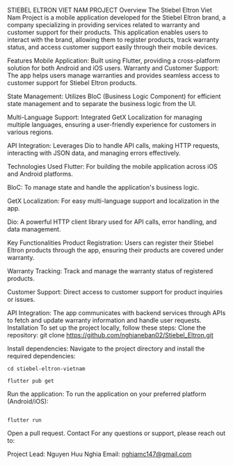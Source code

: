 STIEBEL ELTRON VIET NAM PROJECT
Overview
The Stiebel Eltron Viet Nam Project is a mobile application developed for the Stiebel Eltron brand, a company specializing in providing services related to warranty and customer support for their products. This application enables users to interact with the brand, allowing them to register products, track warranty status, and access customer support easily through their mobile devices.

Features
Mobile Application: Built using Flutter, providing a cross-platform solution for both Android and iOS users.
Warranty and Customer Support: The app helps users manage warranties and provides seamless access to customer support for Stiebel Eltron products.

State Management: Utilizes BloC (Business Logic Component) for efficient state management and to separate the business logic from the UI.

Multi-Language Support: Integrated GetX Localization for managing multiple languages, ensuring a user-friendly experience for customers in various regions.

API Integration: Leverages Dio to handle API calls, making HTTP requests, interacting with JSON data, and managing errors effectively.

Technologies Used
Flutter: For building the mobile application across iOS and Android platforms.

BloC: To manage state and handle the application's business logic.

GetX Localization: For easy multi-language support and localization in the app.

Dio: A powerful HTTP client library used for API calls, error handling, and data management.

Key Functionalities
Product Registration: Users can register their Stiebel Eltron products through the app, ensuring their products are covered under warranty.

Warranty Tracking: Track and manage the warranty status of registered products.

Customer Support: Direct access to customer support for product inquiries or issues.

API Integration: The app communicates with backend services through APIs to fetch and update warranty information and handle user requests.
Installation
To set up the project locally, follow these steps:
Clone the repository:
git clone https://github.com/nghianeban02/Stiebel_Eltron.git

Install dependencies:
Navigate to the project directory and install the required dependencies:
````
cd stiebel-eltron-vietnam

flutter pub get
````

Run the application: To run the application on your preferred platform (Android/iOS):
````

flutter run
````

Open a pull request.
Contact
For any questions or support, please reach out to:

Project Lead: Nguyen Huu Nghia
Email: nghiamc147@gmail.com
